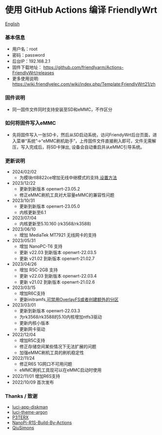 # 使用 GitHub Actions 编译 FriendlyWrt
[English](README_en.md)
### 基本信息 
- 用户名：root
- 密码：password
- 后台IP：192.168.2.1
- 固件下载地址： https://github.com/friendlyarm/Actions-FriendlyWrt/releases
- 更多使用说明: https://wiki.friendlyelec.com/wiki/index.php/Template:FriendlyWrt21/zh
### 固件说明
- 同一固件文件同时支持安装至SD和eMMC，不作区分
### 如何将固件写入eMMC  
- 先将固件写入一张SD卡，然后从SD启动系统，访问FriendyWrt后台页面，进入菜单“系统”->“eMMC刷机助手”，上传固件文件直接刷入即可，文件无需解压，写入完成后，将SD卡弹出, 设备会自动重启并从eMMC引导系统。
### 更新说明
* 2024/02/02
    *  为模块rtl8822ce增加无线中继模式的支持,[设置方法](https://wiki.friendlyelec.com/wiki/index.php/NanoPi_R5C/zh#.E6.97.A0.E7.BA.BF.E4.B8.AD.E7.BB.A7.E6.A8.A1.E5.BC.8F)
* 2023/12/22
    *  更新到新版本 openwrt-23.05.2
    *  修正eMMC刷机工具对大容量eMMC的兼容性问题
* 2023/10/31
    *  更新到新版本 openwrt-23.05.0
    *  内核更新至6.1
* 2023/07/04
    *  内核更新至5.10.160 (rk3568/rk3588)
* 2023/06/10
    *  增加 MediaTek MT7921 无线网卡的支持
* 2023/05/31
    *  增加 NanoPC-T6 支持
    *  更新 v22.03 到新版本 openwrt-22.03.5
    *  更新 v21.02 到新版本 openwrt-21.02.7
* 2023/04/26
    *  增加 R5C-2GB 支持
    *  更新 v22.03 到新版本 openwrt-22.03.4
    *  更新 v21.02 到新版本 openwrt-21.02.6
* 2023/03/15
    *  增加R6C支持
    *  更新initramfs,[可禁用OverlayFS或者创建额外的分区](https://wiki.friendlyelec.com/wiki/index.php/How_to_use_overlayfs_on_Linux/zh)
* 2023/03/01
    *  更新到新版本 openwrt-22.03.3
    *  为rk3568/rk3588的5.10内核增加ntfs3驱动
    *  更新内核小版本
    *  更新网卡驱动
* 2022/12/04
    *  增加R5C支持
    *  修正存储空间某些情况下无法扩展的问题
    *  加强eMMC刷机工具的刷机稳定性
* 2022/11/24
    *  修正R6S 1G网口不可用问题  
    *  eMMC刷机工具现可以在eMMC启动时使用  
* 2022/11/01 增加R6S支持
* 2022/10/09 首次发布
### Thanks / 致谢
- [luci-app-diskman](https://github.com/lisaac/luci-app-diskman)
- [luci-theme-argon](https://github.com/jerrykuku/luci-theme-argon)
- [P3TERX](https://github.com/P3TERX/Actions-OpenWrt)
- [NanoPi-R1S-Build-By-Actions](https://github.com/skytotwo/NanoPi-R1S-Build-By-Actions)
- [QiuSimons](https://github.com/QiuSimons/YAOF)
